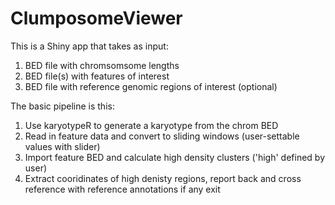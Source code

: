 # ClumposomeViewer

This is a Shiny app that takes as input:  
1) BED file with chromsomsome lengths  
2) BED file(s) with features of interest  
3) BED file with reference genomic regions of interest (optional)  

The basic pipeline is this:  

1) Use karyotypeR to generate a karyotype from the chrom BED  
2) Read in feature data and convert to sliding windows (user-settable values with slider)  
3) Import feature BED and calculate high density clusters ('high' defined by user)  
4) Extract cooridinates of high denisty regions, report back and cross reference with reference annotations if any exit  
